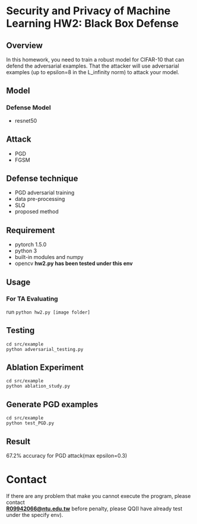 # Security and Privacy of Machine Learning HW2: Black Box Defense

## Overview
In this homework, you need to train a robust model for CIFAR-10 that can defend the adversarial examples.
That the attacker will use adversarial examples (up to epsilon=8 in the L_infinity norm) to attack your model.
## Model
### Defense Model
* resnet50

## Attack
* PGD
* FGSM

## Defense technique
* PGD adversarial training
* data pre-processing
* SLQ
* proposed method

## Requirement
* pytorch 1.5.0
* python 3
* built-in modules and numpy
* opencv
**hw2.py has been tested under this env**
## Usage
### For TA Evaluating
run `python hw2.py [image folder]`
##  Testing
`cd src/example`<br>
`python adversarial_testing.py`
## Ablation Experiment
`cd src/example`<br>
`python ablation_study.py`
## Generate PGD examples
`cd src/example`<br>
`python test_PGD.py`

##  Result 
67.2% accuracy for PGD attack(max epsilon=0.3)

# Contact 
If there are any problem that make you cannot execute the program, please contact<br>
**R09942066@ntu.edu.tw** before penalty, please QQ(I have already test under the specify env).